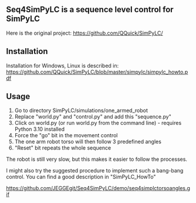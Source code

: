 Seq4SimPyLC is a sequence level control for SimPyLC
---------------------------------------------------

Here is the original project:
https://github.com/QQuick/SimPyLC/

Installation
------------

Installation for Windows, Linux is described in:
https://github.com/QQuick/SimPyLC/blob/master/simpylc/simpylc_howto.pdf

Usage
-----

1. Go to directory SimPyLC/simulations/one_armed_robot
2. Replace "world.py" and "control.py" and add this "sequence.py"
3. Click on world.py (or run world.py from the command line) - requires Python 3.10 installed
4. Force the "go" bit in the movement control
5. The one arm robot torso will then follow 3 predefined angles
6. "Reset" bit repeats the whole sequence

The robot is still very slow, but this makes it easier to follow the processes.

I might also try the suggested procedure to implement such a bang-bang control. 
You can find a good description in "SimPyLC_HowTo"

https://github.com/JEGGEgit/Seq4SimPyLC/demo/seq4simplctorsoangles.gif









